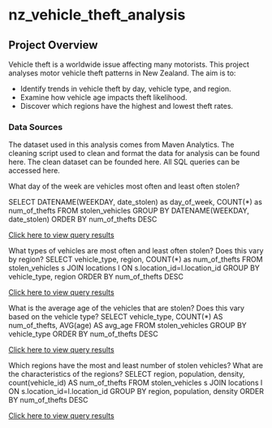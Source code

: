# nz_vehicle_theft_analysis

## Project Overview
Vehicle theft is a worldwide issue affecting many motorists. This project analyses motor vehicle theft patterns in New Zealand. The aim is to:
* Identify trends in vehicle theft by day, vehicle type, and region.
* Examine how vehicle age impacts theft likelihood.
* Discover which regions have the highest and lowest theft rates.

### Data Sources 
The dataset used in this analysis comes from Maven Analytics.
The cleaning script used to clean and format the data for analysis can be found here.
The clean dataset can be founded here.
All SQL queries can be accessed here.


What day of the week are vehicles most often and least often stolen?

SELECT 
	DATENAME(WEEKDAY, date_stolen) as day_of_week,
	COUNT(*) as num_of_thefts
FROM stolen_vehicles
GROUP BY DATENAME(WEEKDAY, date_stolen)
ORDER BY num_of_thefts DESC

[Click here to view query results](assets/query_results/thefts_by_day.csv)

What types of vehicles are most often and least often stolen? Does this vary by region?
SELECT 
	vehicle_type,
	region,
	COUNT(*) as num_of_thefts
FROM stolen_vehicles s 
JOIN locations l ON s.location_id=l.location_id
GROUP BY vehicle_type, region
ORDER BY num_of_thefts DESC

[Click here to view query results](assets/query_results/thefts_by_vehicle_type_and_region.csv)

What is the average age of the vehicles that are stolen? Does this vary based on the vehicle type?
SELECT 
	vehicle_type,
	COUNT(*) AS num_of_thefts,
	AVG(age) AS avg_age
FROM stolen_vehicles
GROUP BY vehicle_type
ORDER BY num_of_thefts DESC

[Click here to view query results](assets/query_results/avg_age_of_stolen_vehicles_by_type.csv)

Which regions have the most and least number of stolen vehicles? What are the characteristics of the regions?
SELECT
	region,
	population,
	density,
	count(vehicle_id) AS num_of_thefts
FROM stolen_vehicles s 
JOIN locations l ON s.location_id=l.location_id
GROUP BY region, population, density
ORDER BY num_of_thefts DESC

[Click here to view query results](assets/query_results/thefts_by_region.csv)
